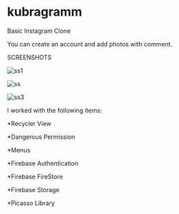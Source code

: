 # kubragramm
Basic Instagram Clone

You can create an account and add photos with comment.

 SCREENSHOTS
 
![ss1](https://user-images.githubusercontent.com/59313588/129098097-7c979e75-1f26-460a-95a3-36dc44dc1b30.jpg)

![ss](https://user-images.githubusercontent.com/59313588/129098117-5a84ff87-e23d-4e9d-9b99-671d394be08e.jpg)

![ss3](https://user-images.githubusercontent.com/59313588/129098110-dc897a0f-1f89-448b-8bfb-7cb4c58032cc.jpg)




I worked with the following items: 

*Recycler View

*Dangerous Permission

*Menus

*Firebase Authentication

*Firebase FireStore
 
*Firebase Storage

*Picasso Library
